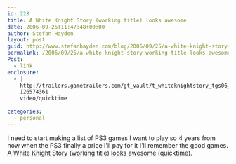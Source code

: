 ```yaml
---
id: 228
title: A White Knight Story (working title) looks awesome
date: 2006-09-25T11:47:48+00:00
author: Stefan Hayden
layout: post
guid: http://www.stefanhayden.com/blog/2006/09/25/a-white-knight-story-working-title-looks-awesome/
permalink: /2006/09/25/a-white-knight-story-working-title-looks-awesome/
Post:
  - link
enclosure:
  - |
    http://trailers.gametrailers.com/gt_vault/t_whiteknightstory_tgs06_h264.mov
    126574361
    video/quicktime
    
categories:
  - personal
---
```

<p>I need to start making a list of PS3 games I want to play so 4 years from now when the PS3 finally a price I'll pay for it I'll remember the good games.  <a href="http://trailers.gametrailers.com/gt_vault/t_whiteknightstory_tgs06_h264.mov">A White Knight Story (working title) looks awesome (quicktime)</a>.
</p>

